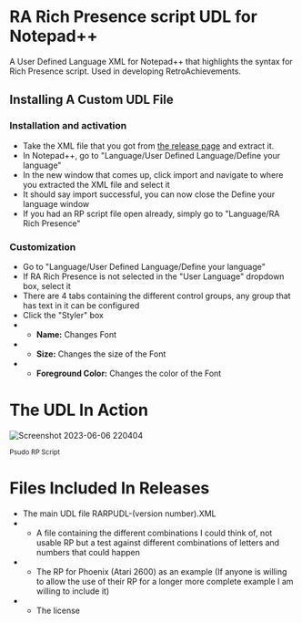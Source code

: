 # **RA Rich Presence script UDL for Notepad++**
A User Defined Language XML for Notepad++ that highlights the syntax for Rich Presence script. Used in developing RetroAchievements.

## Installing A Custom UDL File

### Installation and activation
- Take the XML file that you got from [the release page](https://github.com/Hors3Jock3y/RA-Rich-Presence-script-UDL-for-Notepadplusplus/releases) and extract it.
- In Notepad++, go to "Language/User Defined Language/Define your language"
- In the new window that comes up, click import and navigate to where you extracted the XML file and select it
- It should say import successful, you can now close the Define your language window
- If you had an RP script file open already, simply go to "Language/RA Rich Presence"

### Customization
- Go to "Language/User Defined Language/Define your language"
- If RA Rich Presence is not selected in the "User Language" dropdown box, select it
- There are 4 tabs containing the different control groups, any group that has text in it can be configured 
- Click the "Styler" box
- - **Name:** Changes Font
- - **Size:** Changes the size of the Font
- - **Foreground Color:** Changes the color of the Font







# The UDL In Action

![Screenshot 2023-06-06 220404](https://github.com/Hors3Jock3y/RA-Rich-Presence-script-UDL-for-Notepadplusplus/assets/135405178/67f0cc04-daee-499c-94de-c38e8f16a85d)

<sub>Psudo RP Script</sub>

# Files Included In Releases
* The main UDL file RARPUDL-(version number).XML
* * A file containing the different combinations I could think of, not usable RP but a test against different combinations of letters and numbers that could happen
* * The RP for Phoenix (Atari 2600) as an example (If anyone is willing to allow the use of their RP for a longer more complete example I am willing to include it)
* * The license

